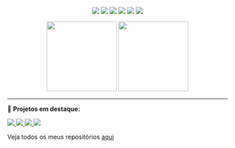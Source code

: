 <p align="center">
  <img src="https://img.shields.io/badge/-Python-3776AB?style=for-the-badge&logo=python&logoColor=white"/>
  <img src="https://img.shields.io/badge/-HTML5-E34F26?style=for-the-badge&logo=html5&logoColor=white"/>
  <img src="https://img.shields.io/badge/-CSS3-1572B6?style=for-the-badge&logo=css3&logoColor=white"/>
  <img src="https://img.shields.io/badge/-JavaScript-F7DF1E?style=for-the-badge&logo=javascript&logoColor=black"/>
  <img src="https://img.shields.io/badge/-SQL-4479A1?style=for-the-badge&logo=postgresql&logoColor=white"/>
  <img src="https://img.shields.io/badge/-Streamlit-FF4B4B?style=for-the-badge&logo=streamlit&logoColor=white"/>
</p>

<p align="center">
  <img height="160" src="https://github-readme-stats.vercel.app/api?username=henriquematere&show_icons=true&theme=dracula" />
  <img height="160" src="https://github-readme-stats.vercel.app/api/top-langs/?username=henriquematere&layout=compact&hide=html" />
</p>

---

🔗 **Projetos em destaque:**
<p>
  <a href="https://github.com/henriquematere/ZeroFilaMed">
    <img src="https://github-readme-stats.vercel.app/api/pin/?username=henriquematere&repo=ZeroFilaMed&theme=dracula" />
  </a>
  <a href="https://github.com/henriquematere/Projeto_Arbitragem">
    <img src="https://github-readme-stats.vercel.app/api/pin/?username=henriquematere&repo=Projeto_Arbitragem&theme=dracula" />
  </a>
  <a href="https://github.com/henriquematere/CarPoint">
    <img src="https://github-readme-stats.vercel.app/api/pin/?username=henriquematere&repo=CarPoint&theme=dracula" />
  </a>
  <a href="https://github.com/henriquematere/TelevisaoIF">
    <img src="https://github-readme-stats.vercel.app/api/pin/?username=henriquematere&repo=TelevisaoIF&theme=dracula" />
  </a>
</p>

Veja todos os meus repositórios [aqui](https://github.com/henriquematere?tab=repositories)


